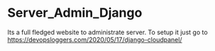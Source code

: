 # Server_Admin_Django
Its a full fledged website to administrate server.
To setup it just go to https://devopsloggers.com/2020/05/17/django-cloudpanel/
